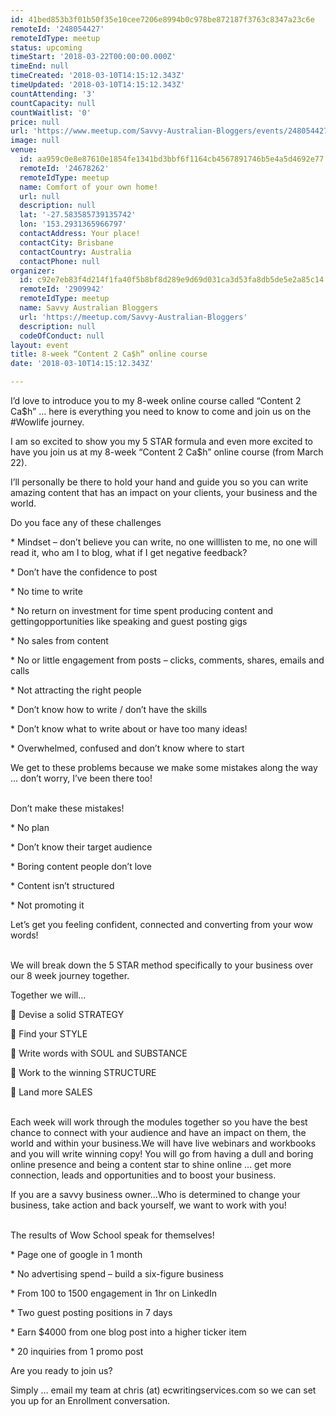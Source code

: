 ```yaml
---
id: 41bed853b3f01b50f35e10cee7206e8994b0c978be872187f3763c8347a23c6e
remoteId: '248054427'
remoteIdType: meetup
status: upcoming
timeStart: '2018-03-22T00:00:00.000Z'
timeEnd: null
timeCreated: '2018-03-10T14:15:12.343Z'
timeUpdated: '2018-03-10T14:15:12.343Z'
countAttending: '3'
countCapacity: null
countWaitlist: '0'
price: null
url: 'https://www.meetup.com/Savvy-Australian-Bloggers/events/248054427/'
image: null
venue:
  id: aa959c0e8e87610e1854fe1341bd3bbf6f1164cb4567891746b5e4a5d4692e77
  remoteId: '24678262'
  remoteIdType: meetup
  name: Comfort of your own home!
  url: null
  description: null
  lat: '-27.583585739135742'
  lon: '153.2931365966797'
  contactAddress: Your place!
  contactCity: Brisbane
  contactCountry: Australia
  contactPhone: null
organizer:
  id: c92e7eb83f4d214f1fa40f5b8bf8d289e9d69d031ca3d53fa8db5de5e2a85c14
  remoteId: '2909942'
  remoteIdType: meetup
  name: Savvy Australian Bloggers
  url: 'https://meetup.com/Savvy-Australian-Bloggers'
  description: null
  codeOfConduct: null
layout: event
title: 8-week “Content 2 Ca$h” online course
date: '2018-03-10T14:15:12.343Z'

---
```

<p>I’d love to introduce you to my 8-week online course called “Content 2 Ca$h” … here is everything you need to know to come and join us on the #Wowlife journey.</p> <p>I am so excited to show you my 5 STAR formula and even more excited to have you join us at my 8-week “Content 2 Ca$h” online course (from March 22).</p> <p>I’ll personally be there to hold your hand and guide you so you can write amazing content that has an impact on your clients, your business and the world.</p> <p>Do you face any of these challenges</p> <p>* Mindset – don’t believe you can write, no one willlisten to me, no one will read it, who am I to blog, what if I get negative feedback?</p> <p>* Don’t have the confidence to post</p> <p>* No time to write</p> <p>* No return on investment for time spent producing content and gettingopportunities like speaking and guest posting gigs</p> <p>* No sales from content</p> <p>* No or little engagement from posts – clicks, comments, shares, emails and calls</p> <p>* Not attracting the right people</p> <p>* Don’t know how to write / don’t have the skills</p> <p>* Don’t know what to write about or have too many ideas!</p> <p>* Overwhelmed, confused and don’t know where to start </p> <p>We get to these problems because we make some mistakes along the way … don’t worry, I’ve been there too!</p> <p><br/>Don’t make these mistakes!</p> <p>* No plan</p> <p>* Don’t know their target audience</p> <p>* Boring content people don’t love</p> <p>* Content isn’t structured</p> <p>* Not promoting it </p> <p>Let’s get you feeling confident, connected and converting from your wow words!</p> <p><br/>We will break down the 5 STAR method specifically to your business over our 8 week journey together.</p> <p>Together we will…</p> <p>🌟 Devise a solid STRATEGY</p> <p>🌟 Find your STYLE</p> <p>🌟 Write words with SOUL and SUBSTANCE</p> <p>🌟 Work to the winning STRUCTURE</p> <p>🌟 Land more SALES</p> <p><br/>Each week will work through the modules together so you have the best chance to connect with your audience and have an impact on them, the world and within your business.We will have live webinars and workbooks and you will write winning copy! You will go from having a dull and boring online presence and being a content star to shine online … get more connection, leads and opportunities and to boost your business. </p> <p>If you are a savvy business owner…Who is determined to change your business, take action and back yourself, we want to work with you!</p> <p><br/>The results of Wow School speak for themselves!</p> <p>* Page one of google in 1 month</p> <p>* No advertising spend – build a six-figure business</p> <p>* From 100 to 1500 engagement in 1hr on LinkedIn</p> <p>* Two guest posting positions in 7 days</p> <p>* Earn $4000 from one blog post into a higher ticker item</p> <p>* 20 inquiries from 1 promo post </p> <p>Are you ready to join us? </p> <p>Simply … email my team at chris (at) ecwritingservices.com so we can set you up for an Enrollment conversation.</p>
